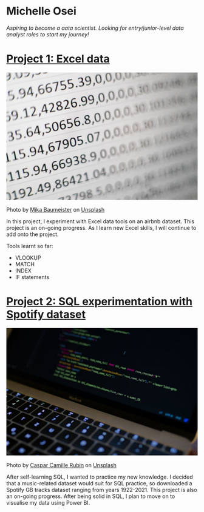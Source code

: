 # Michelle Osei
*Aspiring to become a aata scientist. Looking for entry/junior-level data analyst roles to start my journey!*

# [Project 1: Excel data](http://youtube.com/dataprofessor)
![alt text](mika-baumeister-Wpnoqo2plFA-unsplash.jpg)

Photo by <a href="https://unsplash.com/@mbaumi?utm_source=unsplash&utm_medium=referral&utm_content=creditCopyText">Mika Baumeister</a> on <a href="https://unsplash.com/s/photos/excel?utm_source=unsplash&utm_medium=referral&utm_content=creditCopyText">Unsplash</a>

In this project, I experiment with Excel data tools on an airbnb dataset. This project is an on-going progress. As I learn new Excel skills, I will continue to add onto the project.

Tools learnt so far:
* VLOOKUP
* MATCH
* INDEX
* IF statements

# [Project 2: SQL experimentation with Spotify dataset](http://youtube.com/dataprofessor)
![alt text](caspar-camille-rubin-fPkvU7RDmCo-unsplash.jpg)

Photo by <a href="https://unsplash.com/@casparrubin?utm_source=unsplash&utm_medium=referral&utm_content=creditCopyText">Caspar Camille Rubin</a> on <a href="https://unsplash.com/s/photos/sql?utm_source=unsplash&utm_medium=referral&utm_content=creditCopyText">Unsplash</a>
    
After self-learning SQL, I wanted to practice my new knowledge. I decided that a music-related dataset would suit for SQL practice, so downloaded a Spotify GB tracks dataset ranging from years 1922-2021. This project is also an on-going progress. After being solid in SQL, I plan to move on to visualise my data using Power BI. 


